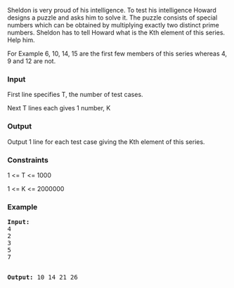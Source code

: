 <p>Sheldon is very proud of his intelligence. To test his intelligence Howard designs a puzzle and asks him to solve it. The puzzle consists of special numbers which can be obtained by multiplying exactly two distinct prime numbers. Sheldon has to tell Howard what is the Kth element of this series. Help him.</p>
<p>For Example 6, 10, 14, 15 are the&nbsp;first few members&nbsp;of this series whereas 4, 9 and 12 are not.</p>
<h3>Input</h3>
<p>First line specifies T, the number of test cases.</p>
<p>Next T lines each gives 1 number, K</p>
<h3>Output</h3>
<p>Output 1 line for each test case giving the Kth element of this series.</p>
<h3>Constraints</h3>
<p>1 &lt;= T &lt;= 1000</p>
<p>1 &lt;= K &lt;= 2000000</p>
<h3>Example</h3>
<pre><strong>Input:</strong>
4
2
3
5
7

<strong>Output:</strong>
10
14
21
26</pre>